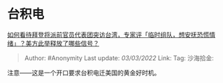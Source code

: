 # 台积电
[如何看待拜登将派前官员代表团突访台湾，专家评「临时组队，想安抚恐慌情绪」？美方此举释放了哪些信号？](https://www.zhihu.com/question/519355369/answer/2371718922)

> Author: #Anonymity
> Last update: *03/03/2022*
> Link: 
> Tag:
> 沙海拾金:

注意——这是一个开口要求台积电迁美国的黄金好时机。
